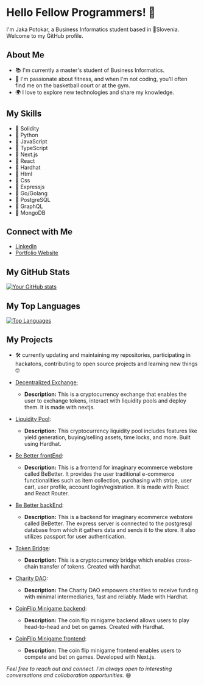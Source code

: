 # Hello Fellow Programmers! 👋

I'm Jaka Potokar, a Business Informatics student based in 📍Slovenia. Welcome to my GitHub profile.

## About Me

- 📚 I'm currently a master's student of Business Informatics.
- 🌱 I'm passionate about fitness, and when I'm not coding, you'll often find me on the basketball court or at the gym.
- 🌍 I love to explore new technologies and share my knowledge.

## My Skills

- 🔧 Solidity
- 🔧 Python
- 🔧 JavaScript
- 🔧 TypeScript
- 🔧 Next.js
- 🔧 React
- 🔧 Hardhat
- 🔧 Html
- 🔧 Css
- 🔧 Expressjs
- 🔧 Go/Golang
- 🔧 PostgreSQL
- 🔧 GraphQL
- 🔧 MongoDB

## Connect with Me

- [LinkedIn](https://www.linkedin.com/in/jaka-potokar-14452627b/)
- [Portfolio Website](https://jakapotokar.xyz)

## My GitHub Stats

[![Your GitHub stats](https://github-readme-stats.vercel.app/api?username=BChainBuddy)](https://github.com/anuraghazra/github-readme-stats)

## My Top Languages

[![Top Languages](https://github-readme-stats.vercel.app/api/top-langs/?username=BChainBuddy)](https://github.com/anuraghazra/github-readme-stats)

## My Projects

- 🛠️ currently updating and maintaining my repositories, participating in hackatons, contributing to open source projects and learning new things 🤓
  
- [Decentralized Exchange](https://github.com/BChainBuddy/decentralizedExchange);
  - **Description:** This is a cryptocurrency exchange that enables the user to exchange tokens, interact with liquidity pools and deploy them. It is made with nextjs.

- [Liquidity Pool](https://github.com/BChainBuddy/LiquidityPool):
  - **Description:** This cryptocurrency liquidity pool includes features like yield generation, buying/selling assets, time locks, and more. Built using Hardhat.
    
- [Be Better frontEnd](https://github.com/BChainbuddy/E-commerce_react):
  - **Description:** This is a frontend for imaginary ecommerce webstore called BeBetter. It provides the user traditional e-commerce functionalities such as item collection, purchasing with stripe, user cart, user profile, account login/registration. It is made with React and React Router.

- [Be Better backEnd](https://github.com/BChainbuddy/E-commerce_express):
  - **Description:** This is a backend for imaginary ecommerce webstore called BeBetter. The express server is connected to the postgresql database from which it gathers data and sends it to the store. It also utilizes passport for user authentication.
    
- [Token Bridge](https://github.com/BChainBuddy/TokenBridge):
  - **Description:**  This is a cryptocurrency bridge which enables cross-chain transfer of tokens. Created with hardhat.

- [Charity DAO](https://github.com/BChainBuddy/CharityDao):
  - **Description:** The Charity DAO empowers charities to receive funding with minimal intermediaries, fast and reliably. Made with Hardhat.

- [CoinFlip Minigame backend](https://github.com/BChainBuddy/CoinFlipBackend):
  - **Description:** The coin flip minigame backend allows users to play head-to-head and bet on games. Created with Hardhat.

- [CoinFlip Minigame frontend](https://github.com/BChainBuddy/CoinFlipFrontend):
  - **Description:** The coin flip minigame frontend enables users to compete and bet on games. Developed with Next.js.


*Feel free to reach out and connect. I'm always open to interesting conversations and collaboration opportunities.* 😄
